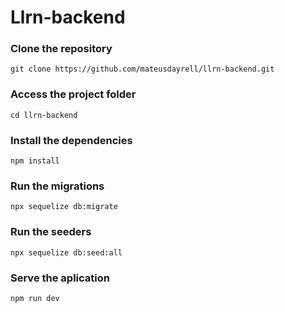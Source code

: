 # Llrn-backend

### Clone the repository
```
git clone https://github.com/mateusdayrell/llrn-backend.git
```

### Access the project folder
```
cd llrn-backend
```


### Install the dependencies
```
npm install
```

### Run the migrations
```
npx sequelize db:migrate
```

### Run the seeders
```
npx sequelize db:seed:all
```

### Serve the aplication
```
npm run dev
```
